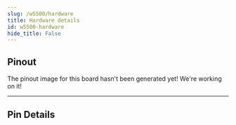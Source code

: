 ```yaml
---
slug: /w5500/hardware 
title: Hardware details
id: w5500-hardware 
hide_title: False
---
```


## Pinout

<ErrorBox>The pinout image for this board hasn't been generated yet! We're working on it!</ErrorBox>

---

## Pin Details
